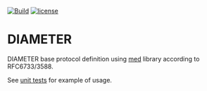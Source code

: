 [![Build](https://github.com/cppden/diameter/workflows/Linux/badge.svg)](https://github.com/cppden/diameter/actions?query=workflow%3ALinux)
[![license](https://img.shields.io/github/license/mashape/apistatus.svg)](../master/LICENSE)

# DIAMETER

DIAMETER base protocol definition using [med](https://github.com/cppden/med) library according to RFC6733/3588.

See [unit tests](../master/ut/diameter.cpp) for example of usage.

